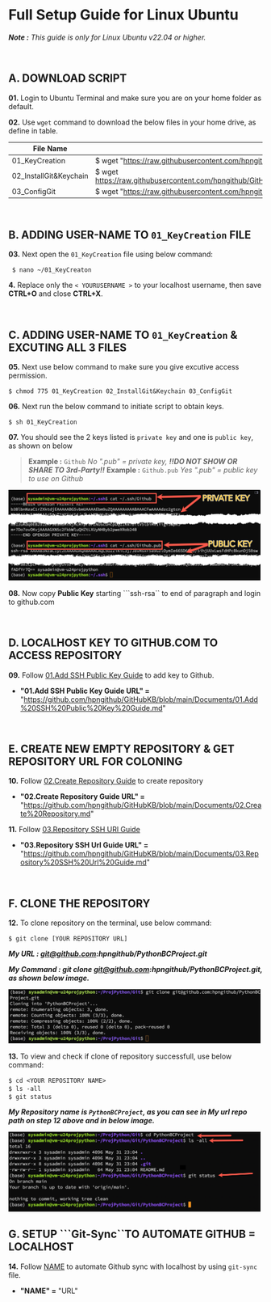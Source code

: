 # Full Setup Guide for Linux Ubuntu

*_**Note :**  This guide is only for Linux Ubuntu v22.04 or higher._*

<br>

## A. DOWNLOAD SCRIPT
**01.**  Login to Ubuntu Terminal and make sure you are on your home folder as default.

**02.**  Use ```wget``` command to download the below files in your home drive, as define in table.


| File Name | URL with Wget |
| --- | --- |
| 01_KeyCreation | $ wget "https://raw.githubusercontent.com/hpngithub/GitHubKB/main/SSH%20Public%20Key/Linux%20ubuntu/01_KeyCreation"
| 02_InstallGit&Keychain | $ wget https://raw.githubusercontent.com/hpngithub/GitHubKB/main/SSH%20Public%20Key/Linux%20ubuntu/02_InstallGit%26Keychain|
| 03_ConfigGit | $ wget "https://raw.githubusercontent.com/hpngithub/GitHubKB/main/SSH%20Public%20Key/Linux%20ubuntu/03_ConfigGit" |

<br>

## B. ADDING USER-NAME TO ```01_KeyCreation``` FILE
**03.** Next open the ```01_KeyCreation``` file using below command:

     $ nano ~/01_KeyCreaton

**4.** Replace only the ``` < YOURUSERNAME > ``` to your localhost username, then save **CTRL+O** and close **CTRL+X**.

<br>

## C. ADDING USER-NAME TO ```01_KeyCreation``` & EXCUTING ALL 3 FILES
**05.** Next use below command to make sure you give excutive access permission.

    $ chmod 775 01_KeyCreation 02_InstallGit&Keychain 03_ConfigGit


**06.** Next run the below command to initiate script to obtain keys.

    $ sh 01_KeyCreation

**07.** You should see the 2 keys listed is ```private key``` and one is ```public key```, as shown on below

> **Example :** ```Github``` *No ".pub" = private key, **!!DO NOT SHOW OR SHARE TO 3rd-Party!!*** 
> **Example :** ```Github.pub``` *Yes ".pub" = public key to use on Github* 

<img src="https://raw.githubusercontent.com/hpngithub/GitHubKB/main/Documents/Images/Exsshkey.png?raw=true" width="500x"/>

**08.** Now copy **Public Key** starting ```ssh-rsa`` to end of paragraph and login to github.com

<br>

## D. LOCALHOST KEY TO GITHUB.COM TO ACCESS REPOSITORY
**09.** Follow [01.Add SSH Public Key Guide](https://github.com/hpngithub/GitHubKB/blob/main/Documents/01.Add%20SSH%20Public%20Key%20Guide.md) to add key to Github.

* **"01.Add SSH Public Key Guide URL" =** "https://github.com/hpngithub/GitHubKB/blob/main/Documents/01.Add%20SSH%20Public%20Key%20Guide.md"

<br>

## E. CREATE NEW EMPTY REPOSITORY & GET REPOSITORY URL FOR COLONING
**10.** Follow [02.Create Repository Guide](https://github.com/hpngithub/GitHubKB/blob/main/Documents/02.Create%20Repository.md) to create repository

* **"02.Create Repository Guide URL" =** "https://github.com/hpngithub/GitHubKB/blob/main/Documents/02.Create%20Repository.md"

**11.** Follow [03.Repository SSH URl Guide](https://github.com/hpngithub/GitHubKB/blob/main/Documents/03.Repository%20SSH%20Url%20Guide.md)

* **"03.Repository SSH Url Guide URL" =** "https://github.com/hpngithub/GitHubKB/blob/main/Documents/03.Repository%20SSH%20Url%20Guide.md"

<br>

## F. CLONE THE REPOSITORY
**12.** To clone repository on the terminal, use below command:

    $ git clone [YOUR REPOSITORY URL]
    
**_*My URL : git@github.com:hpngithub/PythonBCProject.git*_**

**_*My Command : git clone git@github.com:hpngithub/PythonBCProject.git, as shown below image.*_**

<img src="https://raw.githubusercontent.com/hpngithub/GitHubKB/main/Documents/Images/gitclonecmd.png?raw=true" width="500x"/>

**13.** To view and check if clone of repository successfull, use below command:

    $ cd <YOUR REPOSITORY NAME>
    $ ls -all
    $ git status

**_*My Repository name is ```PythonBCProject```, as you can see in My url repo path on step 12 above and in below image.*_**

<img src="https://raw.githubusercontent.com/hpngithub/GitHubKB/main/Documents/Images/RepoClonecheck.png?raw=true" width="500x"/>

<br>

## G. SETUP ```Git-Sync``TO AUTOMATE GITHUB = LOCALHOST
**14.** Follow [NAME](URL) to automate Github sync with localhost by using ```git-sync``` file.

* **"NAME" =** "URL"









 